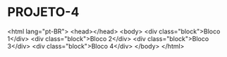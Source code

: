 # PROJETO-4
&lt;html lang="pt-BR">   &lt;head>&lt;/head>   &lt;body>     &lt;div class="block">Bloco 1&lt;/div>     &lt;div class="block">Bloco 2&lt;/div>     &lt;div class="block">Bloco 3&lt;/div>     &lt;div class="block">Bloco 4&lt;/div>   &lt;/body> &lt;/html>
